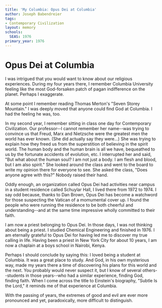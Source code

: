 ```yaml
---
title: 'My Columbia: Opus Dei at Columbia'
author: Joseph Babendreier
tags:
- Contemporary Civilization
layout: memory
schools:
  SEAS: 1976
primary_year: 1976
---
```

# Opus Dei at Columbia

I was intrigued that you would want to know about our religious experiences. During my four years there, I remember Columbia University feeling like the most God-forsaken patch of pagan indifference on the planet. Perhaps I exaggerate.

At some point I remember reading Thomas Merton's "Seven Storey Mountain." I was deeply moved that anyone could find God at Columbia. I had the feeling he was, too.

In my second year, I remember sitting in class one day for Contemporary Civilization. Our professor--I cannot remember her name--was trying to convince us that Freud, Marx and Nietzsche were the greatest men the world has ever known. (She did actually say they were...) She was trying to explain how they freed us from the superstition of believing in the spirit world. The human body and the human brain is all we have, bequeathed to us by the fortunate accidents of evolution, etc. I interrupted her and said, "But what about the human soul? I am not just a body. I am flesh and blood, but I am also spirit." She looked around the class and went to the board to write my opinion there for everyone to see. She asked the class, "Does anyone agree with this?" Nobody raised their hand.

Oddly enough, an organization called Opus Dei had activities near campus in a student residence called Schuylar Hall, I lived there from 1972 to 1974. I say odd because, thanks to Dan Brown, Opus Dei has become a watchword for those suspecting the Vatican of a momumental cover up. I found the people who were running the residence to be both cheerful and understanding--and at the same time impressive wholly committed to their faith.

I am now a priest belonging to Opus Dei. In those days, I was not thinking about being a priest. I studied Chemical Engineering and finished in 1976. I am eternally grateful to Opus Dei for having led me to discover my true calling in life. Having been a priest in New York City for about 10 years, I am now a chaplain at a boys school in Nairobi, Kenya.

Perhaps I should conclude by saying this: I loved being a student at Columbia. It was a great place to study. And God, in his own mysterious way, made my years there a time of discovering his plans for this world and the next. You probably would never suspect it, but I know of several others--students in those years--who had a similar experience, finding God, finding faith. When I come across the title to Einstein's biography, "Subtle Is the Lord," it reminds me of that experience at Columbia.

With the passing of years, the extremes of good and evil are ever more pronounced and yet, paradoxically, more difficult to distinguish.
